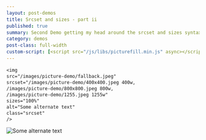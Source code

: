 ```yaml
---
layout: post-demos
title: Srcset and sizes - part ii
published: true
summary: Second Demo getting my head around the srcset and sizes syntax
category: demos
post-class: full-width
custom-script: [<script src="/js/libs/picturefill.min.js" async></script>]
---
```


<pre><code>&lt;img
src="/images/picture-demo/fallback.jpeg"
srcset="/images/picture-demo/400x400.jpeg 400w,
/images/picture-demo/800x800.jpeg 800w,
/images/picture-demo/1255.jpeg 1255w"
sizes="100%"
alt="Some alternate text"
class="srcset"
/&gt;</code></pre>

<img src="/images/picture-demo/fallback.jpeg"
srcset="/images/picture-demo/400x400.jpeg 400w,
/images/picture-demo/800x800.jpeg 800w,
/images/picture-demo/1255.jpeg 1255w"
sizes="100%"
alt="Some alternate text"
class="srcset"
/>
